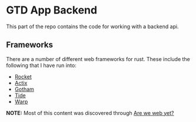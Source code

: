 GTD App Backend
==================================

This part of the repo contains the code for working with a backend api.

## Frameworks

There are a number of different web frameworks for rust.  These include the following that I have
run into:

* [Rocket](https://github.com/SergioBenitez/Rocket) 
* [Actix](https://actix.rs/)
* [Gotham](https://gotham.rs/)
* [Tide](https://github.com/http-rs/tide)
* [Warp](https://github.com/seanmonstar/warp)

**NOTE:** Most of this content was discovered through [Are we web yet?](https://www.arewewebyet.org/)
